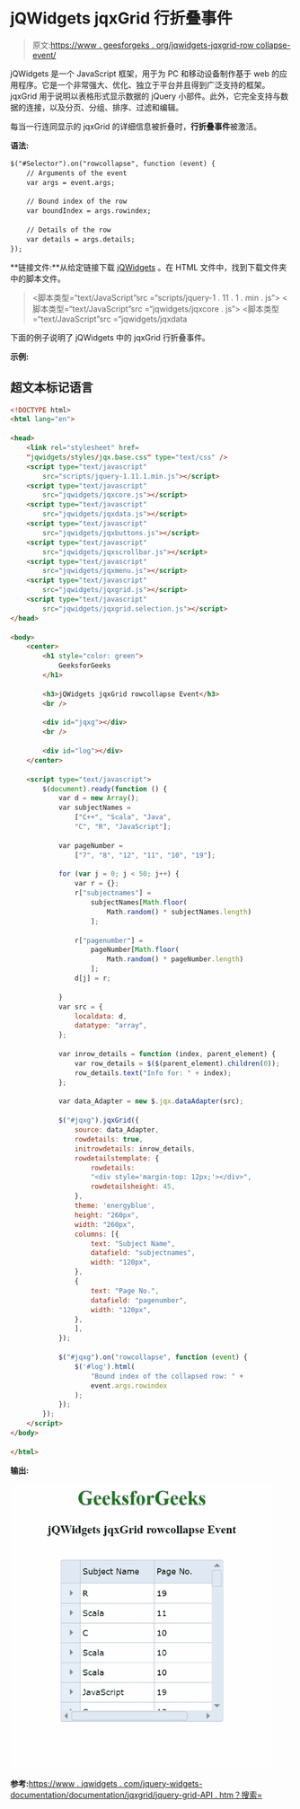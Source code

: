 # jQWidgets jqxGrid 行折叠事件

> 原文:[https://www . geesforgeks . org/jqwidgets-jqxgrid-row collapse-event/](https://www.geeksforgeeks.org/jqwidgets-jqxgrid-rowcollapse-event/)

jQWidgets 是一个 JavaScript 框架，用于为 PC 和移动设备制作基于 web 的应用程序。它是一个非常强大、优化、独立于平台并且得到广泛支持的框架。jqxGrid 用于说明以表格形式显示数据的 jQuery 小部件。此外，它完全支持与数据的连接，以及分页、分组、排序、过滤和编辑。

每当一行连同显示的 jqxGrid 的详细信息被折叠时，**行折叠事件**被激活。

**语法:**

```html
$("#Selector").on("rowcollapse", function (event) {
    // Arguments of the event
    var args = event.args;

    // Bound index of the row
    var boundIndex = args.rowindex;

    // Details of the row
    var details = args.details;
});
```

**链接文件:**从给定链接下载 [jQWidgets](https://www.jqwidgets.com/download/) 。在 HTML 文件中，找到下载文件夹中的脚本文件。

> <link rel="”stylesheet”" href="”jqwidgets/styles/jqx.base.css”" type="”text/css”">
> <脚本类型=“text/JavaScript”src =“scripts/jquery-1 . 11 . 1 . min . js”></脚本>
> <脚本类型=“text/JavaScript”src =“jqwidgets/jqxcore . js”></脚本>
> <脚本类型=“text/JavaScript”src =“jqwidgets/jqxdata

下面的例子说明了 jQWidgets 中的 jqxGrid 行折叠事件。

**示例:**

## 超文本标记语言

```html
<!DOCTYPE html>
<html lang="en">

<head>
    <link rel="stylesheet" href=
    "jqwidgets/styles/jqx.base.css" type="text/css" />
    <script type="text/javascript" 
        src="scripts/jquery-1.11.1.min.js"></script>
    <script type="text/javascript" 
        src="jqwidgets/jqxcore.js"></script>
    <script type="text/javascript" 
        src="jqwidgets/jqxdata.js"></script>
    <script type="text/javascript" 
        src="jqwidgets/jqxbuttons.js"></script>
    <script type="text/javascript" 
        src="jqwidgets/jqxscrollbar.js"></script>
    <script type="text/javascript" 
        src="jqwidgets/jqxmenu.js"></script>
    <script type="text/javascript" 
        src="jqwidgets/jqxgrid.js"></script>
    <script type="text/javascript" 
        src="jqwidgets/jqxgrid.selection.js"></script>
</head>

<body>
    <center>
        <h1 style="color: green">
            GeeksforGeeks
        </h1>

        <h3>jQWidgets jqxGrid rowcollapse Event</h3>
        <br />

        <div id="jqxg"></div>
        <br />

        <div id="log"></div>
    </center>

    <script type="text/javascript">
        $(document).ready(function () {
            var d = new Array();
            var subjectNames =
                ["C++", "Scala", "Java", 
                "C", "R", "JavaScript"];

            var pageNumber =
                ["7", "8", "12", "11", "10", "19"];

            for (var j = 0; j < 50; j++) {
                var r = {};
                r["subjectnames"] =
                    subjectNames[Math.floor(
                        Math.random() * subjectNames.length)
                    ];

                r["pagenumber"] =
                    pageNumber[Math.floor(
                        Math.random() * pageNumber.length)
                    ];
                d[j] = r;

            }
            var src = {
                localdata: d,
                datatype: "array",
            };

            var inrow_details = function (index, parent_element) {
                var row_details = $($(parent_element).children(0));
                row_details.text("Info for: " + index);
            };

            var data_Adapter = new $.jqx.dataAdapter(src);

            $("#jqxg").jqxGrid({
                source: data_Adapter,
                rowdetails: true,
                initrowdetails: inrow_details,
                rowdetailstemplate: {
                    rowdetails: 
                    "<div style='margin-top: 12px;'></div>",
                    rowdetailsheight: 45,
                },
                theme: 'energyblue',
                height: "260px",
                width: "260px",
                columns: [{
                    text: "Subject Name",
                    datafield: "subjectnames",
                    width: "120px",
                },
                {
                    text: "Page No.",
                    datafield: "pagenumber",
                    width: "120px",
                },
                ],
            });

            $("#jqxg").on("rowcollapse", function (event) {
                $('#log').html(
                    "Bound index of the collapsed row: " +
                    event.args.rowindex
                );
            });
        });
    </script>
</body>

</html>
```

**输出:**

![](img/cf5c02aba8a011fed060f9abd4c8bc92.png)

**参考:**[https://www . jqwidgets . com/jquery-widgets-documentation/documentation/jqxgrid/jquery-grid-API . htm？搜索=](https://www.jqwidgets.com/jquery-widgets-documentation/documentation/jqxgrid/jquery-grid-api.htm?search=)